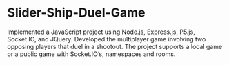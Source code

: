 # Slider-Ship-Duel-Game

Implemented a JavaScript project using Node.js, Express.js, P5.js, Socket.IO, and JQuery. Developed the multiplayer game involving two opposing players that duel in a shootout. The project supports a local game or a public game with Socket.IO’s, namespaces and rooms.
